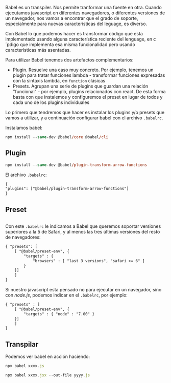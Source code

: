 Babel es un transpiler. Nos permite tranformar una fuente en otra. Cuando ejecutamos javascript en diferentes navegadores, o diferentes versiones de un navegador, nos vamos a encontrar que el grado de soporte, especialmente para nuevas características del leguage, es diverso.

Con Babel lo que podemos hacer es transformar código que esta implementado usando alguna característica reciente del lenguage, en c´pdigo que implementa esa misma funcionalidad pero usando características más asentadas.

Para utilizar Babel tenemos dos artefactos complementarios:
- Plugin. Resuelve una caso muy concreto. Por ejemplo, tenemos un plugin para tratar funciones lambda - transformar funciones expresadas con la sintaxis lambda, en `function` clásicas
- Presets. Agrupan una serie de plugins que guardan una relación "funcional" - por ejemplo, plugins relacionados con react. De esta forma basta con que instalemos y configuremos el preset en lugar de todos y cada uno de los plugins individuales

Lo primero que tendremos que hacer es instalar los plugins y/o presets que vamos a utilizar, y a continuación configurar babel con el archivo `.babelrc`.

Instalamos babel:

```ps
npm install --save-dev @babel/core @babel/cli
```

## Plugin

```ps
npm install --save-dev @babel/plugin-transform-arrow-functions
```

El archivo `.babelrc`:

```txt
{
"plugins": ["@babel/plugin-transform-arrow-functions"]
}
```

## Preset

```ps
```

Con este `.babelrc` le indicamos a Babel que queremos soportar versiones superiores a la 5 de Safari, y al menos las tres últimas versiones del resto de navegadores:

```txt
{ "presets": [
    [ "@babel/preset-env", {
        "targets" : {
            "browsers" : [ "last 3 versions", "safari >= 6" ]
        }
    }]
    ]
}
```

Si nuestro javascript esta pensado no para ejecutar en un navegador, sino con _node.js_, podemos indicar en el `.babelrc`, por ejemplo:

```txt
{ "presets" : [
    [ "@babel/preset-env", {
        "targets" : { "node" : "7.00" }
    }]
    ]
}
```

## Transpilar

Podemos ver babel en acción haciendo:

```js
npx babel xxxx.js 
```

```js
npx babel xxxx.jsx --out-file yyyy.js
```